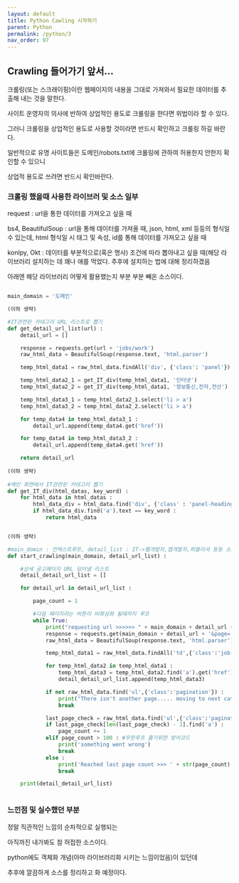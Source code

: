 ```yaml
---
layout: default
title: Python Cawling 시작하기
parent: Python
permalink: /python/3
nav_order: 97
---
```


## Crawling 들어가기 앞서...

크롤링(또는 스크래이핑)이란 웹페이지의 내용을 그대로 가져와서 필요한 데이터를 추출해 내는 것을 말한다.

사이트 운영자의 의사에 반하여 상업적인 용도로 크롤링을 한다면 위법이라 할 수 있다.

그러니 크롤링을 상업적인 용도로 사용할 것이라면 반드시 확인하고 크롤링 하길 바란다.

일반적으로 유명 사이트들은 도메인/robots.txt에 크롤링에 관하여 허용한지 안한지 확인할 수 있으니

상업적 용도로 쓰려면 반드시 확인바란다.



### 크롤링 했을때 사용한 라이브러 및 소스 일부

request : url을 통한 데이터를 가져오고 싶을 때

bs4, BeautifulSoup : url을 통해 데이터를 가져올 때, json, html, xml 등등의 형식일 수 있는데, html 형식일 시 태그 및 속성, id를 통해 데이터를 가져오고 싶을 때

konlpy, Okt : 데이터를 부분적으로(혹은 명사) 조건에 따라 뽑아내고 싶을 때(해당 라이브러리 설치하는 데 꽤나 애를 먹었다. 추후에 설치하는 법에 대해 정리하겠음 

아래엔 해당 라이브러리 어떻게 활용했는지 부분 부분 빼온 소스이다.

```python

main_domain = '도메인'

(이하 생략)

#IT관련된 카테고리 URL 리스트로 뽑기
def get_detail_url_list(url) :
    detail_url = []

    response = requests.get(url + 'jobs/work')
    raw_html_data = BeautifulSoup(response.text, 'html.parser')

    temp_html_data1 = raw_html_data.findAll('div', {'class': 'panel'})

    temp_html_data2_1 = get_IT_div(temp_html_data1, '인터넷')
    temp_html_data2_2 = get_IT_div(temp_html_data1, '정보통신,전자,전산')

    temp_html_data3_1 = temp_html_data2_1.select('li > a')
    temp_html_data3_2 = temp_html_data2_2.select('li > a')

    for temp_data4 in temp_html_data3_1 :
        detail_url.append(temp_data4.get('href'))

    for temp_data4 in temp_html_data3_2 :
        detail_url.append(temp_data4.get('href'))

    return detail_url
    
(이하 생략)
    
#메인 화면에서 IT관련된 카테고리 뽑기
def get_IT_div(html_datas, key_word) :
    for html_data in html_datas :
        html_data_div = html_data.find('div', {'class' : 'panel-heading'})
        if html_data_div.find('a').text == key_word :
            return html_data


(이하 생략)

#main_domin : 컨텍스트루트, detail_list : IT->웹개발자,앱개발자,퍼블리셔 등등 소분류 카테고리 접근 URL
def start_crawling(main_domain, detail_url_list) :

    #상세 공고페이지 URL 담아낼 리스트
    detail_detail_url_list = []

    for detail_url in detail_url_list :

        page_count = 1

        #다음 페이지라는 버튼이 비화성화 될때까지 루프
        while True:
            print("requesting url >>>>>> " + main_domain + detail_url + '&page=' + str(page_count))
            response = requests.get(main_domain + detail_url + '&page=' + str(page_count))
            raw_html_data = BeautifulSoup(response.text, 'html.parser')

            temp_html_data1 = raw_html_data.findAll('td',{'class':'job-title'})

            for temp_html_data2 in temp_html_data1 :
                temp_html_data3 = temp_html_data2.find('a').get('href')
                detail_detail_url_list.append(temp_html_data3)

            if not raw_html_data.find('ul',{'class':'pagination'}) :
                print("There isn't another page..... moving to next category")
                break

            last_page_check = raw_html_data.find('ul',{'class':'pagination'}).findAll('li')
            if last_page_check[len(last_page_check) - 1].find('a') :
                page_count += 1
            elif page_count > 100 : #무한루프 풀기위한 방어코드
                print('something went wrong')
                break
            else :
                print('Reached last page count >>> ' + str(page_count) + "..... moving to next category")
                break

    print(detail_detail_url_list)
	    
```



### 느낀점 및 실수했던 부분

정말 직관적인 느낌의 순차적으로 실행되는

아직까진 내가봐도 참 허접한 소스이다.

python에도 객체화 개념(아마 라이브러리화 시키는 느낌이었음)이 있던데

추후에 깔끔하게 소스를 정리하고 화 예정이다.


